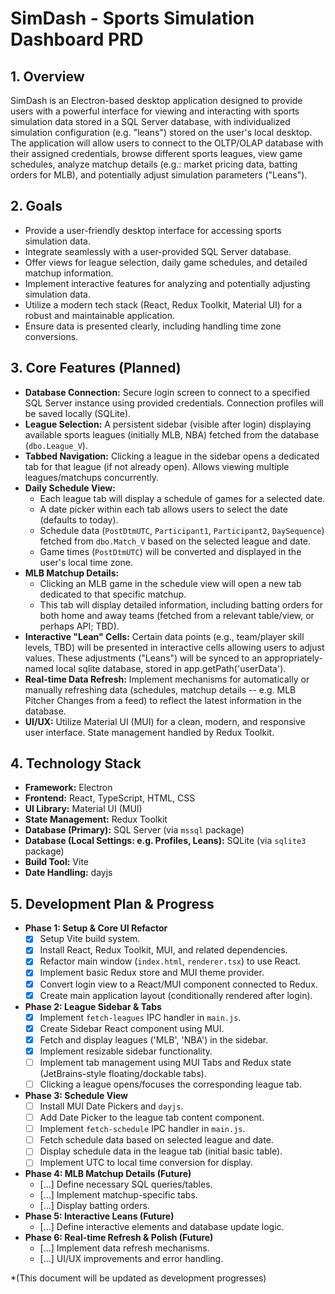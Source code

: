 # SimDash - Sports Simulation Dashboard PRD

## 1. Overview

SimDash is an Electron-based desktop application designed to provide users with a powerful interface for viewing and interacting with sports simulation data stored in a SQL Server database, with individualized simulation configuration (e.g. "leans") stored on the user's local desktop. The application will allow users to connect to the OLTP/OLAP database with their assigned credentials, browse different sports leagues, view game schedules, analyze matchup details (e.g.: market pricing data, batting orders for MLB), and potentially adjust simulation parameters ("Leans").

## 2. Goals

*   Provide a user-friendly desktop interface for accessing sports simulation data.
*   Integrate seamlessly with a user-provided SQL Server database.
*   Offer views for league selection, daily game schedules, and detailed matchup information.
*   Implement interactive features for analyzing and potentially adjusting simulation data.
*   Utilize a modern tech stack (React, Redux Toolkit, Material UI) for a robust and maintainable application.
*   Ensure data is presented clearly, including handling time zone conversions.

## 3. Core Features (Planned)

*   **Database Connection:** Secure login screen to connect to a specified SQL Server instance using provided credentials. Connection profiles will be saved locally (SQLite).
*   **League Selection:** A persistent sidebar (visible after login) displaying available sports leagues (initially MLB, NBA) fetched from the database (`dbo.League_V`).
*   **Tabbed Navigation:** Clicking a league in the sidebar opens a dedicated tab for that league (if not already open). Allows viewing multiple leagues/matchups concurrently.
*   **Daily Schedule View:**
    *   Each league tab will display a schedule of games for a selected date.
    *   A date picker within each tab allows users to select the date (defaults to today).
    *   Schedule data (`PostDtmUTC`, `Participant1`, `Participant2`, `DaySequence`) fetched from `dbo.Match_V` based on the selected league and date.
    *   Game times (`PostDtmUTC`) will be converted and displayed in the user's local time zone.
*   **MLB Matchup Details:**
    *   Clicking an MLB game in the schedule view will open a new tab dedicated to that specific matchup.
    *   This tab will display detailed information, including batting orders for both home and away teams (fetched from a relevant table/view, or perhaps API; TBD).
*   **Interactive "Lean" Cells:** Certain data points (e.g., team/player skill levels, TBD) will be presented in interactive cells allowing users to adjust values. These adjustments ("Leans") will be synced to an appropriately-named local sqlite database, stored in app.getPath('userData').
*   **Real-time Data Refresh:** Implement mechanisms for automatically or manually refreshing data (schedules, matchup details -- e.g. MLB Pitcher Changes from a feed) to reflect the latest information in the database.
*   **UI/UX:** Utilize Material UI (MUI) for a clean, modern, and responsive user interface. State management handled by Redux Toolkit.

## 4. Technology Stack

*   **Framework:** Electron
*   **Frontend:** React, TypeScript, HTML, CSS
*   **UI Library:** Material UI (MUI)
*   **State Management:** Redux Toolkit
*   **Database (Primary):** SQL Server (via `mssql` package)
*   **Database (Local Settings: e.g. Profiles, Leans):** SQLite (via `sqlite3` package)
*   **Build Tool:** Vite
*   **Date Handling:** dayjs

## 5. Development Plan & Progress

*   **Phase 1: Setup & Core UI Refactor**
    *   [x] Setup Vite build system.
    *   [x] Install React, Redux Toolkit, MUI, and related dependencies.
    *   [x] Refactor main window (`index.html`, `renderer.tsx`) to use React.
    *   [x] Implement basic Redux store and MUI theme provider.
    *   [x] Convert login view to a React/MUI component connected to Redux.
    *   [x] Create main application layout (conditionally rendered after login).
*   **Phase 2: League Sidebar & Tabs**
    *   [x] Implement `fetch-leagues` IPC handler in `main.js`.
    *   [x] Create Sidebar React component using MUI.
    *   [x] Fetch and display leagues ('MLB', 'NBA') in the sidebar.
    *   [x] Implement resizable sidebar functionality.
    *   [ ] Implement tab management using MUI Tabs and Redux state (JetBrains-style floating/dockable tabs).
    *   [ ] Clicking a league opens/focuses the corresponding league tab.
*   **Phase 3: Schedule View**
    *   [ ] Install MUI Date Pickers and `dayjs`.
    *   [ ] Add Date Picker to the league tab content component.
    *   [ ] Implement `fetch-schedule` IPC handler in `main.js`.
    *   [ ] Fetch schedule data based on selected league and date.
    *   [ ] Display schedule data in the league tab (initial basic table).
    *   [ ] Implement UTC to local time conversion for display.
*   **Phase 4: MLB Matchup Details (Future)**
    *   [...] Define necessary SQL queries/tables.
    *   [...] Implement matchup-specific tabs.
    *   [...] Display batting orders.
*   **Phase 5: Interactive Leans (Future)**
    *   [...] Define interactive elements and database update logic.
*   **Phase 6: Real-time Refresh & Polish (Future)**
    *   [...] Implement data refresh mechanisms.
    *   [...] UI/UX improvements and error handling.

*(This document will be updated as development progresses) 